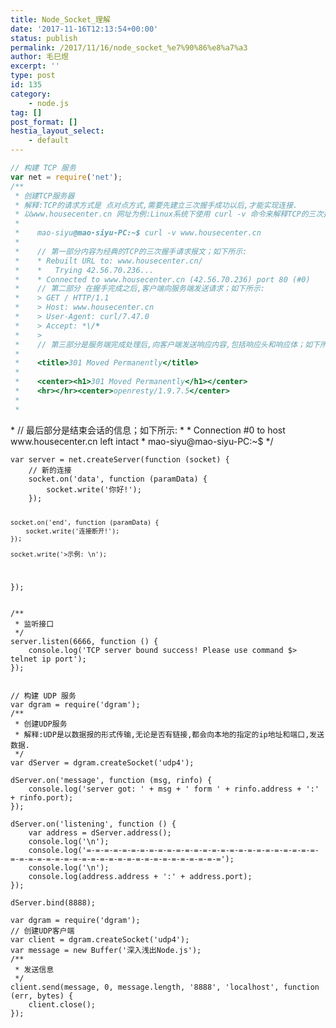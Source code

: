 ```yaml
---
title: Node_Socket_理解
date: '2017-11-16T12:13:54+00:00'
status: publish
permalink: /2017/11/16/node_socket_%e7%90%86%e8%a7%a3
author: 毛巳煜
excerpt: ''
type: post
id: 135
category:
    - node.js
tag: []
post_format: []
hestia_layout_select:
    - default
---
```

```javascript
// 构建 TCP 服务
var net = require('net');
/**
 * 创建TCP服务器
 * 解释:TCP的请求方式是 点对点方式,需要先建立三次握手成功以后,才能实现连接.
 * 以www.housecenter.cn 网址为例:Linux系统下使用 curl -v 命令来解释TCP的三次握手
 *
 *    mao-siyu@mao-siyu-PC:~$ curl -v www.housecenter.cn
 *
 *    // 第一部分内容为经典的TCP的三次握手请求报文；如下所示:
 *    * Rebuilt URL to: www.housecenter.cn/
 *    *   Trying 42.56.70.236...
 *    * Connected to www.housecenter.cn (42.56.70.236) port 80 (#0)
 *    // 第二部分 在握手完成之后,客户端向服务端发送请求；如下所示:
 *    > GET / HTTP/1.1
 *    > Host: www.housecenter.cn
 *    > User-Agent: curl/7.47.0
 *    > Accept: *\/*
 *    >
 *    // 第三部分是服务端完成处理后,向客户端发送响应内容,包括响应头和响应体；如下所示:
 *    
 *    <title>301 Moved Permanently</title>
 *    
 *    <center><h1>301 Moved Permanently</h1></center>
 *    <hr></hr><center>openresty/1.9.7.5</center>
 *    
 *    
```

</body></html><html><p>
 *    // 最后部分是结束会话的信息；如下所示:
 *    * Connection #0 to host www.housecenter.cn left intact
 *    mao-siyu@mao-siyu-PC:~$
 */

</p><pre><code class="language-javascript  line-numbers">var server = net.createServer(function (socket) {
    // 新的连接
    socket.on('data', function (paramData) {
        socket.write('你好!');
    });

    socket.on('end', function (paramData) {
        socket.write('连接断开!');
    });

    socket.write('>示例: \n');
});
</code></pre>
<pre><code class="language-javascript  line-numbers">/**
 * 监听接口
 */
server.listen(6666, function () {
    console.log('TCP server bound success! Please use command $> telnet ip port');
});

</code></pre>
<pre><code class="language-javascript  line-numbers">// 构建 UDP 服务
var dgram = require('dgram');
/**
 * 创建UDP服务
 * 解释:UDP是以数据报的形式传输,无论是否有链接,都会向本地的指定的ip地址和端口,发送数据.
 */
var dServer = dgram.createSocket('udp4');

dServer.on('message', function (msg, rinfo) {
    console.log('server got: ' + msg + ' form ' + rinfo.address + ':' + rinfo.port);
});

dServer.on('listening', function () {
    var address = dServer.address();
    console.log('\n');
    console.log('=-=-=-=-=-=-=-=-=-=-=-=-=-=-=-=-=-=-=-=-=-=-=-=-=-=-=-=-=-=-=-=-=-=-=-=-=-=-=-=-=-=-=-=-=-=-=-=-=-=');
    console.log('\n');
    console.log(address.address + ':' + address.port);
});

dServer.bind(8888);
</code></pre>
<pre><code class="language-javascript  line-numbers">var dgram = require('dgram');
// 创建UDP客户端
var client = dgram.createSocket('udp4');
var message = new Buffer('深入浅出Node.js');
/**
 * 发送信息
 */
client.send(message, 0, message.length, '8888', 'localhost', function (err, bytes) {
    client.close();
});
</code></pre>
</html>